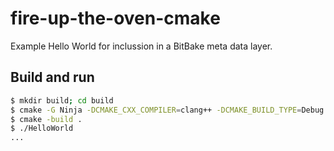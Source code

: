 # fire-up-the-oven-cmake
Example Hello World for inclussion in a BitBake meta data layer. 

## Build and run
```bash
$ mkdir build; cd build
$ cmake -G Ninja -DCMAKE_CXX_COMPILER=clang++ -DCMAKE_BUILD_TYPE=Debug ..
$ cmake -build .
$ ./HelloWorld
...
```